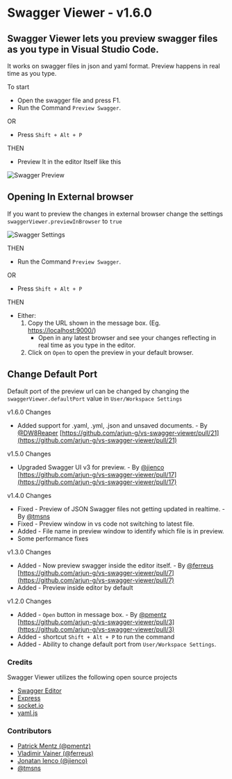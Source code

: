 # Swagger Viewer - v1.6.0
## Swagger Viewer lets you preview swagger files as you type in Visual Studio Code.

It works on swagger files in json and yaml format. Preview happens in real time as you type.

To  start
* Open the swagger file and press F1.
* Run the Command `Preview Swagger`.

OR
* Press  `Shift + Alt + P`

THEN

* Preview It in the editor Itself like this

![Swagger Preview](https://cdn.rawgit.com/arjun-g/vs-swagger-viewer/555c254d/docs/swagger-preview.gif)

## Opening In External browser

If you want to preview the changes in external browser change the settings `swaggerViewer.previewInBrowser` to `true`

![Swagger Settings](https://cdn.rawgit.com/arjun-g/vs-swagger-viewer/555c254d/docs/swagger-settings.png)

THEN

* Run the Command `Preview Swagger`.

OR
* Press  `Shift + Alt + P`

THEN

* Either:
    1. Copy the URL shown in the message box. (Eg. [https://localhost:9000/](https://localhost:9000/))
        * Open in any latest browser and see your changes reflecting in real time as you type in the editor.
    2. Click on `Open` to open the preview in your default browser.

## Change Default Port

Default port of the preview url can be changed by changing the `swaggerViewer.defaultPort` value in `User/Workspace Settings`

v1.6.0 Changes
* Added support for .yaml, .yml, .json and unsaved documents. - By [@DW8Reaper](https://github.com/DW8Reaper) [https://github.com/arjun-g/vs-swagger-viewer/pull/21](https://github.com/arjun-g/vs-swagger-viewer/pull/21)

v1.5.0 Changes

* Upgraded Swagger UI v3 for preview. - By [@jienco](https://github.com/jienco) [https://github.com/arjun-g/vs-swagger-viewer/pull/17](https://github.com/arjun-g/vs-swagger-viewer/pull/17)

v1.4.0 Changes

* Fixed - Preview of JSON Swagger files not getting updated in realtime. - By [@tmsns](https://github.com/tmsns)
* Fixed - Preview window in vs code not switching to latest file.
* Added - File name in preview window to identify which file is in preview.
* Some performance fixes

v1.3.0 Changes

* Added - Now preview swagger inside the editor itself. - By [@ferreus](https://github.com/ferreus) [https://github.com/arjun-g/vs-swagger-viewer/pull/7](https://github.com/arjun-g/vs-swagger-viewer/pull/7)
* Added - Preview inside editor by default

v1.2.0 Changes

* Added - `Open` button in message box. - By [@pmentz](https://github.com/pmentz) [https://github.com/arjun-g/vs-swagger-viewer/pull/3](https://github.com/arjun-g/vs-swagger-viewer/pull/3)
* Added - shortcut `Shift + Alt + P` to run the command
* Added - Ability to change default port from `User/Workspace Settings`.

### Credits
Swagger Viewer utilizes the following open source projects
* [Swagger Editor](https://github.com/swagger-api/swagger-editor)
* [Express](https://github.com/expressjs/express)
* [socket.io](https://github.com/socketio/socket.io/)
* [yaml.js](https://github.com/jeremyfa/yaml.js)

### Contributors
* [Patrick Mentz (@pmentz)](https://github.com/pmentz)
* [Vladimir Vainer (@ferreus)](https://github.com/ferreus)
* [Jonatan Ienco (@jienco)](https://github.com/jienco)
* [@tmsns](https://github.com/tmsns)